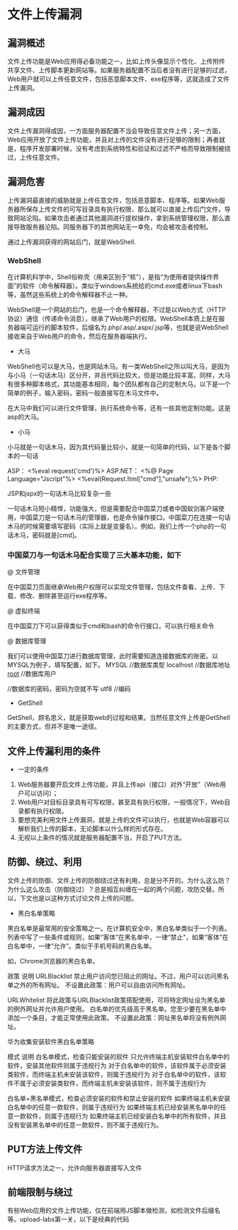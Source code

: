 # 文件上传漏洞

## 漏洞概述

文件上传功能是Web应用得必备功能之一，比如上传头像显示个性化、上传附件共享文件、上传脚本更新网站等。如果服务器配置不当后者没有进行足够的过滤，Web用户就可以上传任意文件，包括恶意脚本文件、exe程序等，这就造成了文件上传漏洞。

## 漏洞成因

文件上传漏洞得成因，一方面服务器配置不当会导致任意文件上传；另一方面，Web应用开放了文件上传功能，并且对上传的文件没有进行足够的限制；再者就是，程序开发部署时候，没有考虑到系统特性和验证和过滤不严格而导致限制被绕过，上传任意文件。

## 漏洞危害

上传漏洞最直接的威胁就是上传任意文件，包括恶意脚本、程序等。如果Web服务器所保存上传文件的可写目录具有执行权限，那么就可以直接上传后门文件，导致网站沦陷。如果攻击者通过其他漏洞进行提权操作，拿到系统管理权限，那么直接导致服务器沦陷。同服务器下的其他网站无一幸免，均会被攻击者控制。

通过上传漏洞获得的网站后门，就是WebShell.

### WebShell

在计算机科学中，Shell俗称壳（用来区别于“核”），是指“为使用者提供操作界面”的软件（命令解释器）。类似于windows系统给的cmd.exe或者linux下bash等，虽然这些系统上的命令解释器不止一种。

WebShell是一个网站的后门，也是一个命令解释器，不过是以Web方式（HTTP协议）通信（传递命令消息），继承了Web用户的权限。WebShell本质上是在服务器端可运行的脚本软件，后缀名为.php/.asp/.aspx/.jsp等，也就是说WebShell接收来自于Web用户的命令，然后在服务器端执行。

- 大马

WebShell也可以是大马，也是网站木马。有一类WebShell之所以叫大马，是因为与小马（一句话木马）区分开，并且代码比较大，但是功能比较丰富。同样，大马有很多种脚本格式，其功能基本相同，每个团队都有自己的定制大马。以下是一个简单的例子，输入密码，密码一般直接写在木马文件中。

在大马中我们可以进行文件管理，执行系统命令等，还有一些其他定制功能。这是asp的大马。

- 小马

小马就是一句话木马，因为其代码量比较小，就是一句简单的代码，以下是各个脚本的一句话

ASP：
<%eval request('cmd')%>
ASP.NET：
<%@ Page Language="Jscript"%>
<%eval(Request.Itml["cmd"],"unsafe");%>
PHP:
<?php @eval($_REQUEST['cmd']);?>

JSP和jspx的一句话木马比较复杂一些

一句话木马短小精悍，功能强大，但是需要配合中国菜刀或者中国蚁剑客户端使用，中国菜刀是一句话木马的管理器，也是命令操作接口。中国菜刀在连接一句话木马的时候需要填写密码（实际上就是变量名）。例如，我们上传一个php的一句话木马，密码就是[cmd]。

### 中国菜刀与一句话木马配合实现了三大基本功能，如下

@ 文件管理

在中国菜刀页面继承Web用户权限可以实现文件管理，包括文件查看、上传、下载、修改、删除甚至运行exe程序等。

@ 虚拟终端

在中国菜刀下可以获得类似于cmd和bash的命令行接口，可以执行相关命令

@ 数据库管理

我们可以使用中国菜刀进行数据库管理，此时需要知道连接数据库的账密。以MYSQL为例子，填写配置，如下。
<T>MYSQL</T>        //数据库类型
<H>localhost</H>    //数据库地址
<U>root</U>         //数据库用户
<P></P>             //数据库的密码，密码为空就不写
<L>utf8</L>         //编码

- GetShell

GetShell，顾名思义，就是获取web的过程和结果。当然任意文件上传是GetShell的主要方式，但并不是唯一途径。

## 文件上传漏利用的条件

- 一定的条件

1. Web服务器要开启文件上传功能，并且上传api（接口）对外“开放”（Web用户可以访问）；
2. Web用户对目标目录具有可写权限，甚至具有执行权限，一般情况下，Web目录都有执行权限。
3. 要想完美利用文件上传漏洞，就是上传的文件可以执行，也就是Web容器可以解析我们上传的脚本，无论脚本以什么样的形式存在。
4. 无视以上条件的情况就是服务器配置不当，开启了PUT方法。

## 防御、绕过、利用

文件上传的防御、文件上传的防御绕过还有利用，总是分不开的。为什么这么防？为什么这么攻击（防御绕过）？总是相互纠缠在一起的两个问题，攻防交替。所以，下文也是以这种方式讨论文件上传的问题。

- 黑白名单策略

黑白名单是最常用的安全策略之一。在计算机安全中，黑白名单类似于一个列表。列表中写了一些条件或规则，如果“客体”在黑名单中，一律“禁止”，如果“客体”在白名单中，一律“允许”。类似于手机号码的黑白名单。

如，Chrome浏览器的黑白名单。

政策                                   说明
URLBlacklist                         禁止用户访问您已阻止的网址。不过，用户可以访问黑名单之外的所有网址。
                                     不设置此政策：用户可以自由访问所有网址。

URLWhitelist                         将此政策与URLBlacklist政策搭配使用，可将特定网址设为黑名单的例外网址并允许用户使用。
                                     白名单的优先级高于黑名单。您至少要在黑名单中添加一个条目，才能正常使用此政策。
                                     不设置此政策：网址黑名单将没有例外网址。

华为收集安装软件黑白名单策略

模式                                  说明
白名单模式，检查只能安装的软件          只允许终端主机安装软件白名单中的软件，安装其他软件则属于违规行为
                                     对于白名单中的软件，该软件属于必须安装类软件，而终端主机未安装该软件，则属于违规行为
                                     对于白名单中的软件，该软件不属于必须安装类软件，而终端主机未安装该软件，则不属于违规行为

白名单+黑名单模式，检查必须安装的软件和禁止安装的软件
                                     如果终端主机未安装白名单中的任意一款软件，则属于违规行为
                                     如果终端主机已经安装黑名单中的任意一款软件，则属于违规行为
                                     如果终端主机已经安装白名单中的所有软件，并且没有安装黑名单中的任意一款软件，则不属于违规行为。


## PUT方法上传文件

HTTP请求方法之一，允许向服务器直接写入文件

## 前端限制与绕过

有些Web应用的文件上传功能，仅在前端用JS脚本做检测，如检测文件后缀名等。upload-labs第一关，以下是经典的代码

<script type="text/javascript">
  function checkFile() {
      var file = document.getElementsByName('upload_file')[0].value;
      if(file == null || file == "") {
          alert("请选择要上传的文件！");
          return false;
      }
      //定义允许上传的文件类型
      var allow_ext = ".jpg|.png|.gif";
      //提取上传文件的类型
      var ext_name = file.substring(file.lastIndexOf("."));
      //判断上传文件类型是否允许上传
      if (allow_ext.indexOf(ext_name) == -1) {
          var errMsg = "该文件不允许上传，请上传" + allow_ext + "类型的文件，当前文件类型为：" + ext_name;
          alert(errMsg);
          return false;
      }
  }
<script>

此段JS代码采用白名单策略，检测文件后缀名。配合表单时间使用
<form enctype="multipart/form-data" method="post" onsubmit="return checkFile()">
<p>请选择要上传的图片：</p>
<input class="input_file" type="file" name="upload_file"/>
<input class="button" type="submit" name="submit" value="上传"/>
</form>

前端JS 脚本检测的安全防御是十分薄弱的。可以非常轻松的绕过。
方法一：因为JS脚本的运行环境是浏览器，我们可以修改JS代码，甚至是删除表单事件。
方法二：使恶意事件后缀名符合白名单策略，用Burp挂代理抓包，然后修改文件后缀名即可。

对于文件上传，只从Web前端进行检测显然防护不足，那么服务器端检测就特别重要了。一般服务器端检测，采用黑名单策略，检测如下内容。

- 服务器端检测--MIME类型

MIME（Multipurpose Internet Mail Extensions）是描述消息内容类型的因特网标准。MIME消息能包含文件、图像、音频、视频以及其他应用程序专用的数据。常见的MIME类型如下
文件扩展名              MIME-Type
.js                    application/x-javascript
.html                  text/html
.jpg                   image/jpeg
.png                   image/png
.pdf                   application/pdf

在HTTP协议中，使用Content-Type字段表示文件的MIME类型，